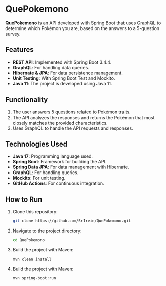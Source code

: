 # QuePokemono

**QuePokemono** is an API developed with Spring Boot that uses GraphQL to determine which Pokémon you are, based on the answers to a 5-question survey.

## Features

- **REST API**: Implemented with Spring Boot 3.4.4.
- **GraphQL**: For handling data queries.
- **Hibernate & JPA**: For data persistence management.
- **Unit Testing**: With Spring Boot Test and Mockito.
- **Java 11**: The project is developed using Java 11.

## Functionality

1. The user answers 5 questions related to Pokémon traits.
2. The API analyzes the responses and returns the Pokémon that most closely matches the provided characteristics.
3. Uses GraphQL to handle the API requests and responses.

## Technologies Used

- **Java 17**: Programming language used.
- **Spring Boot**: Framework for building the API.
- **Spring Data JPA**: For data management with Hibernate.
- **GraphQL**: For handling queries.
- **Mockito**: For unit testing.
- **GitHub Actions**: For continuous integration.

## How to Run

1. Clone this repository:
   ```bash
   git clone https://github.com/SrIrvin/QuePokemono.git 
   ```
2. Navigate to the project directory:
   ```bash
   cd QuePokemono
   ```

3. Build the project with Maven:
   ```bash
   mvn clean install
   ```
3. Build the project with Maven:
   ```bash
   mvn spring-boot:run
   ```

